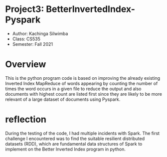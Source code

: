 
# Project3: BetterInvertedIndex-Pyspark

* Author: Kachinga Silwimba
* Class: CS535 
* Semester: Fall 2021

# Overview
This is the python program code is based on improving the already existing Inverted Index MapReduce of words appearing by counting the number of times the word occurs in a given file to reduce the output and also documents with highest count are listed first since they are likely to be more relevant of a large dataset of documents using Pyspark.
# reflection 
During the testing of the code, I had multiple incidents with Spark. The first challenge I encountered was to find the suitable resilient distributed datasets (RDD), which are fundamental data structures of Spark to implement on the Better Inverted Index program in python.


